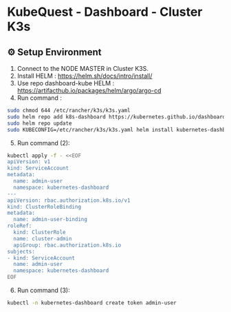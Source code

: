 # KubeQuest - Dashboard - Cluster K3s

## ⚙ Setup Environment
1. Connect to the NODE MASTER in Cluster K3S.
2. Install HELM : https://helm.sh/docs/intro/install/
3. Use repo dashboard-kube HELM : https://artifacthub.io/packages/helm/argo/argo-cd
4. Run command :
```bash
sudo chmod 644 /etc/rancher/k3s/k3s.yaml
sudo helm repo add k8s-dashboard https://kubernetes.github.io/dashboard
sudo helm repo update
sudo KUBECONFIG=/etc/rancher/k3s/k3s.yaml helm install kubernetes-dashboard k8s-dashboard/kubernetes-dashboard --version 7.13.0 --namespace kubernetes-dashboard --create-namespace --set app.ingress.enabled=false --set nginx.enabled=false --set cert-manager.enabled=false
```
5. Run command (2):
```bash
kubectl apply -f - <<EOF
apiVersion: v1
kind: ServiceAccount
metadata:
  name: admin-user
  namespace: kubernetes-dashboard
---
apiVersion: rbac.authorization.k8s.io/v1
kind: ClusterRoleBinding
metadata:
  name: admin-user-binding
roleRef:
  kind: ClusterRole
  name: cluster-admin
  apiGroup: rbac.authorization.k8s.io
subjects:
- kind: ServiceAccount
  name: admin-user
  namespace: kubernetes-dashboard
EOF
```
6. Run command (3):
```bash
kubectl -n kubernetes-dashboard create token admin-user
```
